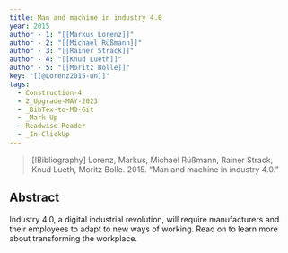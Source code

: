 ```yaml
---
title: Man and machine in industry 4.0
year: 2015
author - 1: "[[Markus Lorenz]]"
author - 2: "[[Michael Rüßmann]]"
author - 3: "[[Rainer Strack]]"
author - 4: "[[Knud Lueth]]"
author - 5: "[[Moritz Bolle]]"
key: "[[@Lorenz2015-un]]"
tags:
  - Construction-4
  - 2_Upgrade-MAY-2023
  - _BibTex-to-MD-Git
  - _Mark-Up
  - Readwise-Reader
  - _In-ClickUp
---
```


> [!Bibliography]
> Lorenz, Markus, Michael Rüßmann, Rainer Strack, Knud Lueth, Moritz Bolle. 2015. “Man and machine in industry 4.0.” 

## Abstract
Industry 4.0, a digital industrial revolution, will require manufacturers and their employees to adapt to new ways of working. Read on to learn more about transforming the workplace.